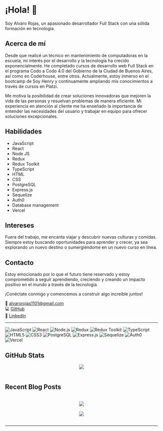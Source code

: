 # ¡Hola! 👋

Soy Alvaro Rojas, un apasionado desarrollador Full Stack con una sólida formación en tecnología.

## Acerca de mí

Desde que realicé un técnico en mantenimiento de computadoras en la escuela, mi interés por el desarrollo y la tecnología ha crecido exponencialmente. He completado cursos de desarrollo web Full Stack en el programa Codo a Codo 4.0 del Gobierno de la Ciudad de Buenos Aires, así como en Coderhouse, entre otros. Actualmente, estoy inmerso en el bootcamp de Soy Henry y continuamente ampliando mis conocimientos a través de cursos en Platzi.

Me motiva la posibilidad de crear soluciones innovadoras que mejoren la vida de las personas y resuelvan problemas de manera eficiente. Mi experiencia en atención al cliente me ha enseñado la importancia de entender las necesidades del usuario y trabajar en equipo para ofrecer soluciones excepcionales.

## Habilidades

- JavaScript
- React
- Node JS
- Redux
- Redux Toolkit
- TypeScript
- HTML
- CSS
- PostgreSQL
- Express.js
- Sequelize
- Auth0
- Database management
- Vercel

## Intereses

Fuera del trabajo, me encanta viajar y descubrir nuevas culturas y comidas. Siempre estoy buscando oportunidades para aprender y crecer, ya sea explorando un nuevo destino o sumergiéndome en un nuevo curso en línea.

## Contacto

Estoy emocionado por lo que el futuro tiene reservado y estoy comprometido a seguir aprendiendo, creciendo y creando un impacto positivo en el mundo a través de la tecnología.

¡Conéctate conmigo y comencemos a construir algo increíble juntos!

📧 alvarorojas1101@gmail.com  
💻 [GitHub](https://github.com/alvarorojas1101)  
💼 [LinkedIn](https://www.linkedin.com/in/alvarorojas1101)

---

![JavaScript](https://img.shields.io/badge/JavaScript-F7DF1E?style=for-the-badge&logo=javascript&logoColor=black)
![React](https://img.shields.io/badge/React-20232A?style=for-the-badge&logo=react&logoColor=61DAFB)
![Node.js](https://img.shields.io/badge/Node.js-339933?style=for-the-badge&logo=nodedotjs&logoColor=white)
![Redux](https://img.shields.io/badge/Redux-764ABC?style=for-the-badge&logo=redux&logoColor=white)
![Redux Toolkit](https://img.shields.io/badge/Redux%20Toolkit-764ABC?style=for-the-badge&logo=redux&logoColor=white)
![TypeScript](https://img.shields.io/badge/TypeScript-007ACC?style=for-the-badge&logo=typescript&logoColor=white)
![HTML5](https://img.shields.io/badge/HTML5-E34F26?style=for-the-badge&logo=html5&logoColor=white)
![CSS3](https://img.shields.io/badge/CSS3-1572B6?style=for-the-badge&logo=css3&logoColor=white)
![PostgreSQL](https://img.shields.io/badge/PostgreSQL-336791?style=for-the-badge&logo=postgresql&logoColor=white)
![Express.js](https://img.shields.io/badge/Express.js-000000?style=for-the-badge&logo=express&logoColor=white)
![Sequelize](https://img.shields.io/badge/Sequelize-52B0E7?style=for-the-badge&logo=sequelize&logoColor=white)
![Auth0](https://img.shields.io/badge/Auth0-EB5424?style=for-the-badge&logo=auth0&logoColor=white)
![Vercel](https://img.shields.io/badge/Vercel-000000?style=for-the-badge&logo=vercel&logoColor=white)

## GitHub Stats  
<div align="center"><img src="https://github-readme-stats.vercel.app/api?username=alvarorojas1101&show_icons=true&count_private=true&hide_border=true" align="center" /></div>  

<br/>  

## Recent Blog Posts  
  

<br/>  

<div align="center">
<img src="https://komarev.com/ghpvc/?username=alvarorojas1101&&style=flat-square" align="center" />
</div>  
  

<br/>  

<div align="center">
            <a href="https://www.buymeacoffee.com/alvarorojas1101" target="_blank" style="display: inline-block;">
                <img
                    src="https://img.shields.io/badge/Donate-Buy%20Me%20A%20Coffee-orange.svg?style=flat-square&logo=buymeacoffee" 
                    align="center"
                />
            </a></div>
<br />

----

